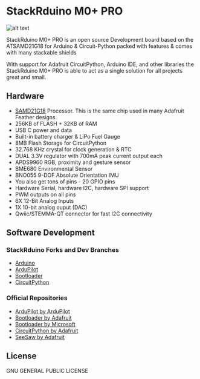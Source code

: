 # StackRduino M0+ PRO
![alt text](https://github.com/hanyelkomy/StackRduino-SAMD21M0/blob/master/StackRduino_M0%2B_PRO.png?raw=true)

StackRduino M0+ PRO is an open source Development board based on the ATSAMD21G18 for Arduino &amp; Circuit-Python packed with features & comes with many stackable shields

With support for Adafruit CircuitPython, Arduino IDE, and other libraries the StackRduino M0+ PRO is able to act as a single solution for all projects great and small.

## Hardware
 - [SAMD21G18](https://www.microchip.com/wwwproducts/en/ATsamd21g18) Processor. This is the same chip used in many Adafruit Feather designs.
 - 256KB of FLASH + 32KB of RAM
 - USB C power and data
 - Built-in battery charger & LiPo Fuel Gauge
 - 8MB Flash Storage for CircuitPython
 - 32.768 KHz crystal for clock generation & RTC
 - DUAL 3.3V regulator with 700mA peak current output each
 - APDS9960 RGB, proximity and gesture sensor
 - BME680 Environmental Sensor
 - BNO055 9-DOF Absolute Orientation IMU
 - You also get tons of pins - 20 GPIO pins
 - Hardware Serial, hardware I2C, hardware SPI support
 - PWM outputs on all pins
 - 6X 12-Bit Analog Inputs
 - 1X 10-bit analog ouput (DAC)
 - Qwiic/STEMMA-QT connector for fast I2C connectivity
 
 ## Software Development
### StackRduino Forks and Dev Branches

- [Arduino](https://github.com/robotics-masters/mm1-hat-arduino)
- [ArduPilot](https://github.com/robotics-masters/ardupilot)
- [Bootloader](https://github.com/robotics-masters/mm1-hat-bootloader)
- [CircuitPython](https://github.com/robotics-masters/mm1-hat-cpy-native)

### Official Repositories

- [ArduPilot by ArduPilot](https://github.com/ArduPilot/ardupilot/)
- [Bootloader by Adafruit](https://github.com/adafruit/uf2-samdx1/)
- [Bootloader by Microsoft](https://github.com/Microsoft/uf2-samdx1)
- [CircuitPython by Adafruit](https://github.com/adafruit/circuitpython)
- [SeeSaw by Adafruit](https://github.com/adafruit/seesaw)

## License

GNU GENERAL PUBLIC LICENSE
